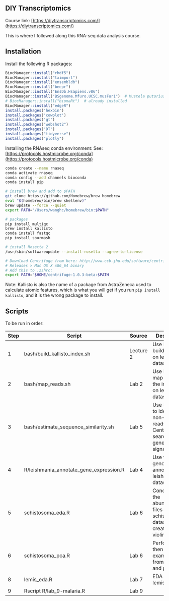 ## DIY Transcriptomics

Course link: [https://diytranscriptomics.com/](https://diytranscriptomics.com/)

This is where I followed along this RNA-seq data analysis course.


## Installation

Install the following R packages:

```R
BiocManager::install("rhdf5")
BiocManager::install("tximport")
BiocManager::install("ensembldb")
BiocManager::install("beepr")
BiocManager::install("EnsDb.Hsapiens.v86")
BiocManager::install("BSgenome.Mfuro.UCSC.musFur1")  # Mustela putorius furo
# BiocManager::install("biomaRt")  # already installed
BiocManager::install("edgeR")
install.packages('hexbin')
install.packages('cowplot')
install.packages('gt')
install.packages("webshot2")
install.packages('DT')
install.packages("tidyverse")
install.packages("plotly")
```

Installing the RNAseq conda environment:
See: [https://protocols.hostmicrobe.org/conda](https://protocols.hostmicrobe.org/conda)

```bash
conda create --name rnaseq
conda activate rnaseq
conda config --add channels bioconda
conda install pip

# install brew and add to $PATH
git clone https://github.com/Homebrew/brew homebrew
eval "$(homebrew/bin/brew shellenv)"
brew update --force --quiet
export PATH="/Users/wanghc/homebrew/bin:$PATH"

# packages
pip install multiqc
brew install kallisto
conda install fastqc
pip install sourmash

# install Rosetta 2
/usr/sbin/softwareupdate --install-rosetta --agree-to-license

# Download Centrifuge from here: http://www.ccb.jhu.edu/software/centrifuge/index.shtml
# Releases > Mac OS X x86_64 binary
# Add this to .zshrc:
export PATH="$HOME/centrifuge-1.0.3-beta:$PATH


```

Note: Kallisto is also the name of a package from AstraZeneca used to calculate atomic features, which is what you will get if you run `pip install kallisto`, and it is the wrong package to install.


## Scripts

To be run in order:

| Step | Script | Source | Description |
| :--- | ------ | ------ | ----------- |
| 1 | bash/build\_kallisto\_index.sh | Lecture 2 | Use Kallisto to build an index on leishmania dataset |
| 2 | bash/map\_reads.sh | Lab 2 | Use Kallisto to map reads to the index file on leishmania dataset |
| 3 | bash/estimate\_sequence\_similarity.sh | Lab 5 | Use Sourmash to identify non-human reads. Use Centrifuge to search for gene signatures. |
| 4 | R/leishmania_annotate\_gene\_expression.R | Lab 4 | Use the ferret genome to annotate the leishmania dataset |
| 5 | schistosoma_eda.R | Lab 6 | Concatenates the abundance.tsv files in the schistosoma dataset and creates some violin plots || 6 | schistosoma_pca.R | Lab 6 | Performs PCA, then there are examples from gt, DT, and plotly. |
| 8 | lemis_eda.R | Lab 7 | EDA on the lemis dataset. |
| 9 | Rscript R/lab_9-malaria.R | Lab 9 ||


